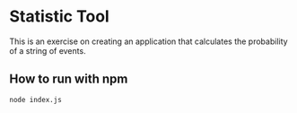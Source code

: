 # Statistic Tool

This is an exercise on creating an application that calculates the probability of a string of events.


## How to run with npm
```bash
node index.js
```
